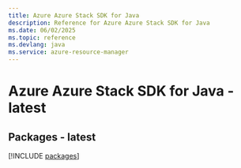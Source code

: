 ```yaml
---
title: Azure Azure Stack SDK for Java
description: Reference for Azure Azure Stack SDK for Java
ms.date: 06/02/2025
ms.topic: reference
ms.devlang: java
ms.service: azure-resource-manager
---
```

# Azure Azure Stack SDK for Java - latest
## Packages - latest
[!INCLUDE [packages](azure-stack-index.md)]